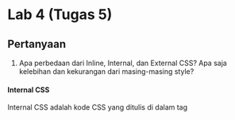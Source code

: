 # Lab 4 (Tugas 5)

## Pertanyaan

1. Apa perbedaan dari Inline, Internal, dan External CSS? Apa saja kelebihan dan kekurangan dari masing-masing style?
#### Internal CSS
Internal CSS adalah kode CSS yang ditulis di dalam tag <style> dan kode HTML dituliskan di bagian atas (header) file HTML. Internal CSS dapat digunakan untuk membuat tampilan pada satu halaman website dan tidak digunakan pada halaman website yang lain.

Cara ini akan sangat cocok dipakai untuk menciptakan halaman web dengan tampilan yang berbeda. Dengan kata lain, Internal CSS ini bisa dipakai untuk menciptakan tampilan yang unik, pada setiap halaman website.

- Kelebihan:
1. Perubahan hanya terjadi pada 1 halaman
2. Class dan ID bisa digunakan oleh internal stylesheet
3. Tidak perlu meng-upload beberapa file karena HTML dan CSS bisa digunakan di file yang sama.

- Kekurangan:
1. Performa web jadi lambat, karena CSS yang berbeda-beda dapat mengakibatkan loading ulang setiap berganti halaman website.
2. Perubahan hanya terjadi pada 1 halaman – tidak efisien bila Anda ingin menggunakan CSS yang sama pada beberapa file.

#### Inline CSS
Inline CSS adalah kode CSS yang ditulis langsung pada atribut elemen HTML. Setiap elemen HTML memiliki atribut style, di situ lah inline CSS ditulis.

Cara ini kurang efisien karena setiap tag HTML yang diberikan harus memiliki style masing-masing. Anda akan lebih sulit dalam mengatur website jika hanya menggunakan inline style CSS. Sebab, Inline CSS digunakan hanya untuk mengubah satu elemen saja.

- Kelebihan:
1. Sangat membantu ketika Anda hanya ingin menguji dan melihat perubahan pada satu elemen.
2. Berguna untuk memperbaiki kode dengan cepat.
3. Proses permintaan HTTP yang lebih kecil dan proses _load website_ akan lebih cepat.

- Kekurangan:
1. Tidak efisien karena Inline style CSS hanya bisa diterapkan pada satu elemen HTML.

#### External CSS
Eksternal CSS adalah kode CSS yang ditulis terpisah dengan kode HTML Eksternal CSS ditulis di sebuah file khusus yang berekstensi .css. File eksternal CSS biasanya diletakkan setelah bagian <head> pada halaman.

Cara ini lebih sederhana dan simpel daripada menambahkan kode CSS di setiap elemen HTML yang ingin Anda atur tampilannya. 

- Kelebihan:
1. Ukuran file HTML akan menjadi lebih kecil dan struktur dari kode HTML jadi lebih rapi.
2. Loading website menjadi lebih cepat.
3. File CSS dapat digunakan di beberapa halaman website sekaligus. 

- Kekurangan:
1. Halaman akan menjadi berantakan, ketika file CSS gagal dipanggil oleh file HTML. Hal ini terjadi disebabkan karena koneksi internet yang lambat.

2. Jelaskan tag HTML5 yang kamu ketahui.

| Nama Tag | Keterangan / Kegunaan |
|---|---|
| **Basic** |   |
| <!DOCTYPE> | Tag untuk menentukan tipe dokumen |
| <html> | Tag untuk membuat sebuah dokumen HTML |
| <title> | Tag untuk membuat judul dari sebuah halaman |
| <body> | Tag untuk membuat tubuh dari sebuah halaman |
| <h1> to <h6> | Tag untuk membuat heading |
| <p> | Tag untuk membuat paragraf |
| <br> | Memasukan satu baris putus |
| <hr> | Tag untuk membuat perubahan dasar kata didalam isi |
| <!--...--> | Tag untuk membuat komentar |
| **Formatting** |   |
| <acronym> | Tag untuk membuat sebuah akronim (tidak disupport lagi di HTML5) |
| <abbr> | Tag untuk membuat sebuah singkatan |
| <address> | Tag untuk membuat kontak alamat |
| <b> | Tag untuk membuat huruf bercetak tebal |
| <bdi> | Mengisolasi bagian dari teks yang dapat diformat dalam arah yang berbeda dari teks lain di luarnya (tag baru HTML5) |
| <bdo> | Mengganti arah teks |
| <big> | Tag untuk membuat text berhuruf besar (tidak disupport lagi di HTML5) |
| <blockquote> | Tag untuk membuat sebuah bagian text yang dikutip dari sumber lain |
| <center> | Tag untuk membuat jajaran teks menjadi ditengah (tidak disupport lagi di HTML5) |
| <cite> | Tag untuk membuat judul karya |
| <code> | Tag untuk membuat potongan kode komputer di antara text |
| <del> | Tag untuk membuat teks yang telah dihapus dari dokumen |
| <dfn> | Tag untuk membuat sebuah istilah definisi |
| <em> | Tag untuk membuat penekanan teks (tidak disupport lagi di HTML5) |
| <font> | Tag untuk membuat font, warna, dan ukuran untuk teks (tidak disupport lagi di HTML5) |
| <i> | Tag untuk membuat sebuah bagian dari teks yang disesuaikan dengan mood |
| <ins> | Tag untuk membuat teks yang telah dimasukkan ke dalam dokumen |
| <kbd> | Tag untuk membuat input keyboard |
| <mark> | Tag untuk membuat teks yang disorot / ditandai (tag baru HTML5) |
| <meter> | Tag untuk membuat pengukuran skalar |
| <pre> | Tag untuk membuat teks terformat |
| <progress> | Memperlihatkan kemajuan tugas (tag baru HTML5) |
| <q> | Tag untuk membuat kutipan pendek |
| <rp> | Tag untuk membuat apa yang harus ditampilkan di browser yang tidak mendukung penjelasan ruby (tag baru HTML5) |
| <rt> | Tag untuk membuat sebuah anotasi / pengucapan karakter (untuk tipografi Asia Timur) |
| <ruby> | Tag untuk membuat sebuah anotasi ruby (untuk tipografi Asia Timur) (tag baru HTML5) |
| <s> | Tag untuk membuat teks yang tidak lagi benar |
| <samp> | Tag untuk membuat contoh keluaran dari program komputer |
| <small> | Tag untuk membuat teks kecil |
| <strike> | Tag untuk membuat teks yang di coret tengah (tidak disupport lagi di HTML5) |
| <strong> | Tag untuk membuat teks penting |
| <sub> | Tag untuk membuat teks subskrip (seperti dalam penulisan Jat Kimia) |
| <sup> | Tag untuk membuat teks superscripted (seperti dalam penulisan akar kuadrat) |
| <time> | Tag untuk membuat tanggal / waktu (tag baru HTML5) |
| <tt> | Tag untuk membuat teks teletype (tidak disupport lagi di HTML5) |
| <u> | Tag untuk membuat teks yang memiliki Gaya yang berbeda dari teks biasa lainnya |
| <var> | Tag untuk membuat sebuah variabel |
| <wbr> | Tag untuk membuat kemungkinan garis-putus |
| Forms |   |
| <form> | Tag untuk membuat sebuah form HTML untuk input pengguna |
| <input> | Tag untuk membuat sebuah kontrol input |
| <textarea> | Tag untuk membuat sebuah kontrol input multibaris (text area) |
| <button> | Tag untuk membuat sebuah tombol yang dapat diklik |
| <select> | Tag untuk membuat sebuah daftar drop-down |
| <optgroup> | Tag untuk membuat sebuah kelompok pilihan yang terkait dalam daftar drop-down |
| <option> | Tag untuk membuat pilihan dalam daftar drop-down |
| <label> | Tag untuk membuat sebuah label untuk sebuah elemen <input> |
| <fieldset> | Grup unsur terkait dalam bentuk |
| <legend> | Tag untuk membuat sebuah caption untuk sebuah elemen <fieldset>, < figure>, atau <details> |
| <datalist> | Menentukan daftar pilihan yang telah ditetapkan untuk kontrol input (tag baru HTML5) |
| <keygen> | Tag untuk membuat key-pair generator kolom input (tag baru HTML5) |
| <output> | Tag untuk membuat hasil penghitungan (tag baru HTML5) |
| **Frames** |   |
| <frame> | Tag untuk membuat sebuah window (bingkai) dalam sebuah frameset (tidak disupport lagi di HTML5) |
| <frameset> | Tag untuk membuat satu set bingkai (tidak disupport lagi di HTML5) |
| <noframes> | Tag untuk membuat sebuah konten alternatif untuk pengguna yang tidak mendukung frame (tidak disupport lagi di HTML5) |
| <iframe> | Tag untuk membuat sebuah bingkai |
| **Images** |   |
| <img> | Tag untuk membuat gambar |
| <map> | Tag untuk membuat gambar-peta |
| <area> | Tag untuk membuat area dalam gambar-peta |
| <canvas> | Digunakan untuk menggambar grafik, melalui scripting (JavaScript ) (tag baru HTML5) |
| <figcaption> | Tag untuk membuat sebuah caption untuk elemen <figure> (tag baru HTML5) |
| <figure> | Menentukan konten mandiri (tag baru HTML5) |
| **Audio/Video** |   |
| <audio> | Tag untuk membuat isi suara (tag baru HTML5) |
| <source> | Tag untuk membuat sumber beberapa media untuk elemen media (<video> dan <audio>) (tag baru HTML5) |
| <track> | Tag untuk membuat trek teks untuk elemen media (<video> dan <audio>) (tag baru HTML5) |
| <video> | Tag untuk membuat sebuah video atau film (tag baru HTML5) |
| **Links** |   |
| <a> | Tag untuk membuat hyperlink |
| <link> | Tag untuk membuat hubungan antara dokumen dan sumber daya eksternal (paling sering digunakan untuk link ke style sheet) |
| <nav> | Tag untuk membuat navigasi link (tag baru HTML5) |
| **Lists** |   |
| <ul> | Tag untuk membuat daftar dengan selain nomor |
| <ol> | Tag untuk membuat daftar dengan nomor |
| <li> | Tag untuk membuat sebuah item daftar |
| <dir> | Tag untuk membuat sebuah daftar direktori (tidak disupport lagi di HTML5) |
| <dl> | Tag untuk membuat sebuah daftar definisi |
| <dt> | Tag untuk membuat istilah (item) dalam daftar definisi |
| <dd> | Defines a description of an item in a definition list |
| <menu> | Tag untuk membuat deskripsi dari item dalam daftar definisi |
| <command> | Tag untuk membuat sebuah tombol perintah bahwa seorang pengguna dapat meminta (tag baru HTML5) |
| **Tables** |   |
| <table> | Tag untuk membuat tabel |
| <caption> | Tag untuk membuat sebuah caption tabel |
| <th> | Tag untuk membuat sebuah sel header tabel |
| <tr> | Tag untuk membuat baris dalam sebuah tabel |
| <td> | Tag untuk membuat sel dalam sebuah tabel |
| <thead> | Mengelompokan isi header dalam sebuah tabel |
| <tbody> | Mengelompokanisi tubuh dalam sebuah tabel |
| <tfoot> | Mengelompokan isi footer dalam sebuah tabel |
| <col> | Menentukan properti kolom untuk setiap kolom dalam elemen <colgroup> |
| <colgroup> | Menentukan kelompok dari satu atau lebih kolom dalam sebuah tabel untuk diformat |
| **Style/Sections** |   |
| <style> | Tag untuk membuat informasi style untuk dokumen |
| <div> | Tag untuk membuat sebuah bagian dalam dokumen |
| <span> | Tag untuk membuat sebuah bagian dalam dokumen |
| <header> | Tag untuk membuat sebuah header untuk dokumen atau bagian (tag baru HTML5) |
| <footer> | Tag untuk membuat footer untuk dokumen atau bagian (tag baru HTML5) |
| <hgroup> | Pengelompokan elemen heading (<h1> sampai <h6>) (tag baru HTML5) |
| <section> | Tag untuk membuat bagian dalam dokumen (tag baru HTML5) |
| <article> | Tag untuk membuat sebuah artikel (tag baru HTML5) |
| <aside> | Tag untuk membuat konten lain selain dari konten halaman (tag baru HTML5) |
| <details> | Tag untuk membuat rincian tambahan yang pengguna dapat lihat atau sembunyikan (tag baru HTML5) |
| <dialog> | Tag untuk membuat sebuah kotak dialog atau jendela (tag baru HTML5) |
| <summary> | Tag untuk membuat sebuah judul terlihat untuk elemen <detil> (tag baru HTML5) |
| **Meta Info** |   |
| <head> | Tag untuk membuat informasi tentang dokumen |
| <meta> | Tag untuk membuat metadata tentang dokumen HTML |
| <base> | Menentukan URL dasar / target untuk semua URL relatif dalam dokumen |
| <basefont> | Menentukan standar warna, ukuran, dan font untuk semua teks dalam dokumen (tidak disupport lagi di HTML5) |
| **Programming** |   |
| <script> | Tag untuk membuat script di sisi klien |
| <noscript> | Tag untuk membuat sebuah konten alternatif bagi pengguna yang tidak mendukung script di sisi klien |
| <applet> | Tag untuk membuat sebuah java applet yang ditanam (tidak disupport lagi di HTML5) |
| <embed> | Tag untuk membuat sebuah wadah untuk aplikasi eksternal (non-HTML) (tag baru HTML5) |
| <object> | Tag untuk membuat sebuah objek yang ditanam |
| <param> | Tag untuk membuat sebuah parameter untuk objek |

3. Jelaskan tipe-tipe CSS selector yang kamu ketahui.
Ada 6 macam selektor di CSS:

1. Selektor Tag
Selektor Tag disbut juga Type Selector. Selektor ini akan memilih elemen berdasarkan nama tag.
Contoh:
```bash
p {
    color: red;
}
```
Artinya: Pilih semua elemen <p> lalu atur warna teksnya menjadi merah.

2. Selektor Class
Selektor class adalah selektor yang memilih elemen berdasarkan nama class yang diberikan. Selektor class dibuat dengan tanda titik di depannya.
Contoh:
```bash
.red {
  color: white;
  background: red;
  padding: 5px;
}
```
Kita memiliki selektor class beranam .pink. Nah cara menggunakan selektor ini di HTML adalah dengan menambahkan atribut class di dalamnya.

3. Selektor ID
Selektor ID hampir sama dengan class. Bedanya, ID bersifat unik. Hanya boleh digunakan oleh satu elemen saja.
Selektor ID ditandai dengan tanda pagar (#) di depannya.
Contoh:
```bash
#header {
    background: teal;
    color: white;
    height: 100px;
    padding: 50px;
}
```

4. Selektor Atribut
Selektor atribut adalah selektor yang memilik elemen berdasarkan atribut. Selektor ini hampir sama seperti selektor Tag.
Contoh selektor Atribut:
```bash
input[type=text] {
    background: none;
    color: cyan;
    padding: 10px;
    border: 1px solid cyan;
}
```
Artinya kita akan memilih semua elemen <input> yang memiliki atribut type='text'.

5. Selektor Universal
Selektor universal adalah selektor yang digunakan untuk menyeleksi semua elemen pada jangkaua (scope) tertentu.
Contoh:
```bash
* {
    border: 1px solid grey;
}
```
Artinya semua elemen akan memiliki garis solid dengan ukuran 1px dan berwarna grey.
Selektor universal bisanya digunakan untuk me-reset CSS. Pada halaman HTML, ada beberapa CSS bawaan browser seperti padding dan margin pada elemen tertentu. Reset bertujuan untuk menghilangkan padding dan margin tersebut.

6. Selektor Pseudo
Pseudo selektor adalah selektor untuk memilih elemen semu seperti state pada elemen, elemen before dan after, elemen ganjil, dan sebagainya.
Ada dua macam pseudo selektor:
- pseudo-class selektor untuk state elemen;
Pseudo-class adalah selektor untuk memilih state pada elemen.
Contohnya seperti elemen saat diklik, saat fokus, saat disentuh, dan lain sebagainya.
Contoh:
```bash
a:hover {
  color: green;
}
```
Kita akan memberikan warna hijau pada elemen <a> saat dia di-hover atau disentuh pointer.

- pseudo-element selektor untuk elemen semu di HTML.
Contoh:
```bash
p::first-line {
  color: magenta;
}
```
Selektor pseudo-element menggunakan tanda titik dua ganda (::) sedangkan pseudo-class pakai satu titik dua (:).

4. Jelaskan bagaimana cara kamu mengimplementasikan checklist di atas.

- Melakukan kustomisasi template HTML, menggunakan _CSS framework_ yaitu Bootstrap. Dilakukan dengan mengimpor link Bootstrap ke dalam template HTML.

- Untuk mengkostumisasi halaman login dan register diperlukan pembuatan `forms.py` agar dapat mengubah mengubah `UserCreationForm` dan `AuthenticationForm` menjadi seperti yang diinginkan.

- Kustomisasi halaman todo list menggunakan card dari Bootstrap dengan penambahan sub-bagian pada template HTML.
Kode penambahan card pada `todolist.html`:
```bash
<div class="card text-white bg-dark mb-3" style="max-width: 18rem">
    <div class="card-header">{{todo.date}}</div>
        <div class="card-body">
            <h5 class="card-title">{{todo.title}}</h5>
            <p class="card-text">{{todo.description}}</p>
        </div>
    </div>
```

- Membuat halaman menjadi responsive dengan mengimpor JS Bootstrap pada bagian bawah body template HTML. Dapat terlihat pada tombol toggle navbar yang menjadi _collapsing_ saat berada pada layar atau resolusi yang berbeda dan perangkat yang berbeda.